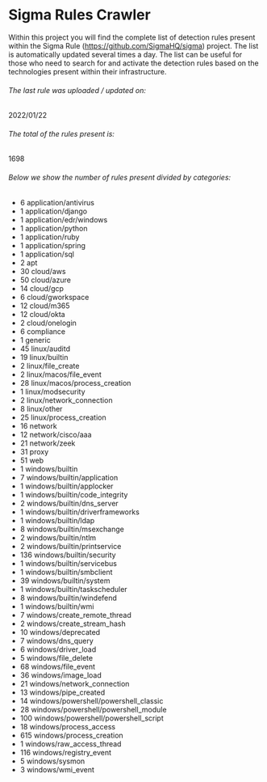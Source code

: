 # Sigma Rules Crawler
Within this project you will find the complete list of detection rules present within the Sigma Rule (https://github.com/SigmaHQ/sigma) project. The list is automatically updated several times a day.
The list can be useful for those who need to search for and activate the detection rules based on the technologies present within their infrastructure.


###### The last rule was uploaded / updated on:
2022/01/22
###### The total of the rules present is:
1698
###### Below we show the number of rules present divided by categories:
- 6 application/antivirus
- 1 application/django
- 1 application/edr/windows
- 1 application/python
- 1 application/ruby
- 1 application/spring
- 1 application/sql
- 2 apt
- 30 cloud/aws
- 50 cloud/azure
- 14 cloud/gcp
- 6 cloud/gworkspace
- 12 cloud/m365
- 12 cloud/okta
- 2 cloud/onelogin
- 6 compliance
- 1 generic
- 45 linux/auditd
- 19 linux/builtin
- 2 linux/file_create
- 2 linux/macos/file_event
- 28 linux/macos/process_creation
- 1 linux/modsecurity
- 2 linux/network_connection
- 8 linux/other
- 25 linux/process_creation
- 16 network
- 12 network/cisco/aaa
- 21 network/zeek
- 31 proxy
- 51 web
- 1 windows/builtin
- 7 windows/builtin/application
- 1 windows/builtin/applocker
- 1 windows/builtin/code_integrity
- 2 windows/builtin/dns_server
- 1 windows/builtin/driverframeworks
- 1 windows/builtin/ldap
- 8 windows/builtin/msexchange
- 2 windows/builtin/ntlm
- 2 windows/builtin/printservice
- 136 windows/builtin/security
- 1 windows/builtin/servicebus
- 1 windows/builtin/smbclient
- 39 windows/builtin/system
- 1 windows/builtin/taskscheduler
- 8 windows/builtin/windefend
- 1 windows/builtin/wmi
- 7 windows/create_remote_thread
- 2 windows/create_stream_hash
- 10 windows/deprecated
- 7 windows/dns_query
- 6 windows/driver_load
- 5 windows/file_delete
- 68 windows/file_event
- 36 windows/image_load
- 21 windows/network_connection
- 13 windows/pipe_created
- 14 windows/powershell/powershell_classic
- 28 windows/powershell/powershell_module
- 100 windows/powershell/powershell_script
- 18 windows/process_access
- 615 windows/process_creation
- 1 windows/raw_access_thread
- 116 windows/registry_event
- 5 windows/sysmon
- 3 windows/wmi_event
